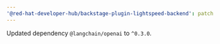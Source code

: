 ```yaml
---
'@red-hat-developer-hub/backstage-plugin-lightspeed-backend': patch
---
```


Updated dependency `@langchain/openai` to `^0.3.0`.
